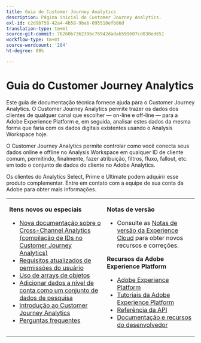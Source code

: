 ```yaml
---
title: Guia do Customer Journey Analytics
description: Página inicial do Customer Journey Analytics.
exl-id: c2d9b758-42a4-4b58-9bab-095518efb86d
translation-type: tm+mt
source-git-commit: 76260b7362396c76942dadab599607cd038ed651
workflow-type: tm+mt
source-wordcount: '284'
ht-degree: 88%

---
```


# Guia do Customer Journey Analytics

Este guia de documentação técnica fornece ajuda para o Customer Journey Analytics. O Customer Journey Analytics permite trazer os dados dos clientes de qualquer canal que escolher — on-line e off-line — para a Adobe Experience Platform e, em seguida, analisar estes dados da mesma forma que faria com os dados digitais existentes usando o Analysis Workspace hoje.

O Customer Journey Analytics permite controlar como você conecta seus dados online e offline no Analysis Workspace em qualquer ID de cliente comum, permitindo, finalmente, fazer atribuição, filtros, fluxo, fallout, etc. em todo o conjunto de dados do cliente no Adobe Analytics.

Os clientes do Analytics Select, Prime e Ultimate podem adquirir esse produto complementar. Entre em contato com a equipe de sua conta da Adobe para obter mais informações.

<table frame="none"> 
 <tbody> 
  <tr> 
   <td colname="col1" colsep="0" rowsep="0" valign="top"> <p class="head"> <b>Itens novos ou especiais</b> </p> <p> 
     <ul>
      <li><a href="https://experienceleague.adobe.com/docs/analytics-platform/using/cja-connections/cca/overview.html?lang=pt-BR#cja-connections"> Nova documentação sobre o Cross-Channel Analytics (compilação de IDs no Customer Journey Analytics) </a> </li>
      <li><a href="https://experienceleague.adobe.com/docs/analytics-platform/using/cja-overview/cja-overview.html?lang=pt-BR#admin-access-permissions"> Requisitos atualizados de permissões do usuário </a> </li>
      <li><a href="https://experienceleague.adobe.com/docs/analytics-platform/using/cja-usecases/object-arrays.html?lang=pt-BR#cja-usecases"> Uso de arrays de objetos </a> </li>
      <li><a href="https://docs.adobe.com/content/help/pt-BR/analytics-platform/using/cja-usecases/b2b.html"> Adicionar dados a nível de conta como um conjunto de dados de pesquisa </a> </li>
      <li><a href="https://docs.adobe.com/content/help/pt-BR/analytics-platform/using/cja-overview/cja-getting-started.html"> Introdução ao Customer Journey Analytics </a> </li> 
      <li><a href="https://docs.adobe.com/content/help/pt-BR/analytics-platform/using/cja-overview/cja-faq.html"> Perguntas frequentes</a> </li> 
   <td colname="col2" valign="top"> <p class="head"><b>Notas de versão</b> </p> 
    <ul> 
     <li>Consulte as <a href="https://docs.adobe.com/content/help/pt-BR/release-notes/experience-cloud/current.html" format="https" scope="external">Notas de versão da Experience Cloud</a> para obter novos recursos e correções. </li> 
    </ul> <p class="head"> <b>Recursos da Adobe Experience Platform</b> </p> 
    <ul> 
     <li><a href="https://www.adobe.com/br/experience-platform.html" format="http" scope="external"> Adobe Experience Platform</a> </li> 
     <li> <a href="https://www.adobe.io/apis/experienceplatform/home/tutorials.html" format="https" scope="external"> Tutoriais da Adobe Experience Platform</a> </li> 
     <li><a href="https://www.adobe.io/apis/experienceplatform/home/api-reference.html" format="https" scope="external"> Referência da API</a> </li> 
     <li><a href="https://www.adobe.com/br/experience-platform/documentation-and-developer-resources.html" format="https" scope="external"> Documentação e recursos do desenvolvedor</a> </li> 
    </ul> </td> 
  </tr> 
 </tbody> 
</table>
